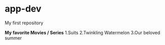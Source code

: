 # app-dev
My first repository

**My favorite Movies / Series**
1.Suits
2.Twinkling Watermelon
3.Our beloved summer
